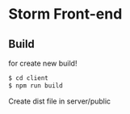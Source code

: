 # Storm Front-end

## Build
for create new build!
```sh
$ cd client
$ npm run build
```
Create dist file in server/public
